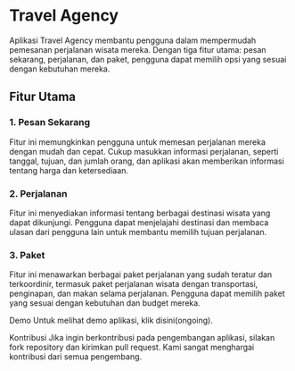 
# Travel Agency
Aplikasi Travel Agency membantu pengguna dalam mempermudah pemesanan perjalanan wisata mereka. Dengan tiga fitur utama: pesan sekarang, perjalanan, dan paket, pengguna dapat memilih opsi yang sesuai dengan kebutuhan mereka.

## Fitur Utama
### 1. Pesan Sekarang
Fitur ini memungkinkan pengguna untuk memesan perjalanan mereka dengan mudah dan cepat. Cukup masukkan informasi perjalanan, seperti tanggal, tujuan, dan jumlah orang, dan aplikasi akan memberikan informasi tentang harga dan ketersediaan.

### 2. Perjalanan
Fitur ini menyediakan informasi tentang berbagai destinasi wisata yang dapat dikunjungi. Pengguna dapat menjelajahi destinasi dan membaca ulasan dari pengguna lain untuk membantu memilih tujuan perjalanan.

### 3. Paket
Fitur ini menawarkan berbagai paket perjalanan yang sudah teratur dan terkoordinir, termasuk paket perjalanan wisata dengan transportasi, penginapan, dan makan selama perjalanan. Pengguna dapat memilih paket yang sesuai dengan kebutuhan dan budget mereka.

Demo
Untuk melihat demo aplikasi, klik disini(ongoing).

Kontribusi
Jika ingin berkontribusi pada pengembangan aplikasi, silakan fork repository dan kirimkan pull request. Kami sangat menghargai kontribusi dari semua pengembang.
